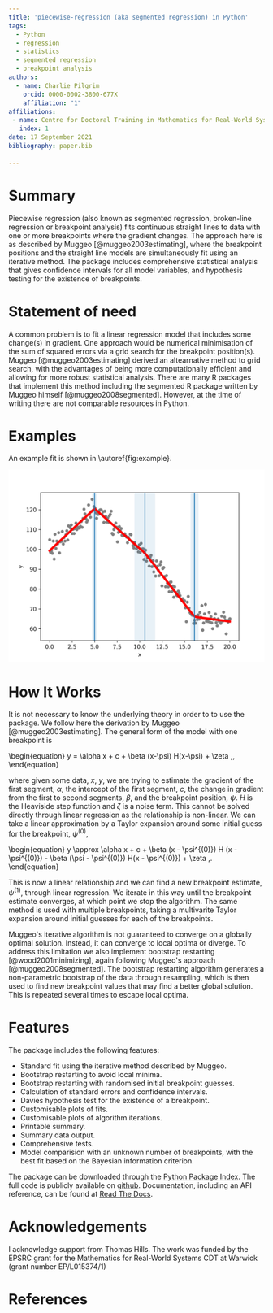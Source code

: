 ```yaml
---
title: 'piecewise-regression (aka segmented regression) in Python'
tags:
  - Python
  - regression
  - statistics
  - segmented regression
  - breakpoint analysis
authors:
  - name: Charlie Pilgrim
    orcid: 0000-0002-3800-677X
    affiliation: "1" 
affiliations:
 - name: Centre for Doctoral Training in Mathematics for Real-World Systems, University of Warwick 
   index: 1
date: 17 September 2021
bibliography: paper.bib

---
```


# Summary

Piecewise regression (also known as segmented regression, broken-line regression or breakpoint analysis) fits continuous straight lines to data with one or more breakpoints where the gradient changes. The approach here is as described by Muggeo [@muggeo2003estimating], where the breakpoint positions and the straight line models are simultaneously fit using an iterative method. The package includes comprehensive statistical analysis that gives confidence intervals for all model variables, and hypothesis testing for the existence of breakpoints. 


# Statement of need

A common problem is to fit a linear regression model that includes some change(s) in gradient. One approach would be numerical minimisation of the sum of squared errors via a grid search for the breakpoint position(s). Muggeo [@muggeo2003estimating] derived an altearnative method to grid search, with the advantages of being more computationally efficient and allowing for more robust statistical analysis. There are many R packages that implement this method including the segmented R package written by Muggeo himself [@muggeo2008segmented]. However, at the time of writing there are not comparable resources in Python.  

# Examples

An example fit is shown in \autoref{fig:example}. 

![An example model fit (red line) to data (grey markers). The estimated breakpoint positions (blue lines) and confidence intervals (shaded blue regions) are shown. \label{fig:example}](example.png)

# How It Works

It is not necessary to know the underlying theory in order to to use the package. We follow here the derivation by Muggeo [@muggeo2003estimating]. The general form of the model with one breakpoint is

\begin{equation}
    y = \alpha x + c + \beta (x-\psi) H(x-\psi) + \zeta \,,
\end{equation}

where given some data, $x$, $y$, we are trying to estimate the gradient of the first segment, $\alpha$, the intercept of the first segment, $c$, the change in gradient from the first to second segments, $\beta$, and the breakpoint position, $\psi$. $H$ is the Heaviside step function and $\zeta$ is a noise term. This cannot be solved directly through linear regression as the relationship is non-linear. We can take a linear approximation by a Taylor expansion around some initial guess for the breakpoint, $\psi^{(0)}$, 

\begin{equation}
    y \approx \alpha x + c + \beta (x - \psi^{(0)}) H (x - \psi^{(0)}) - \beta (\psi - \psi^{(0)}) H(x - \psi^{(0)}) + \zeta \,.
\end{equation}

This is now a linear relationship and we can find a new breakpoint estimate, $\psi^{(1)}$, through linear regression. We iterate in this way until the breakpoint estimate converges, at which point we stop the algorithm. The same method is used with multiple breakpoints, taking a multivarite Taylor expansion around initial guesses for each of the breakpoints. 

Muggeo's iterative algorithm is not guaranteed to converge on a globally optimal solution. Instead, it can converge to local optima or diverge. To address this limitation we also implement bootstrap restarting [@wood2001minimizing], again following Muggeo's approach [@muggeo2008segmented]. The bootstrap restarting algorithm generates a non-parametric bootstrap of the data through resampling, which is then used to find new breakpoint values that may find a better global solution. This is repeated several times to escape local optima.  

# Features

The package includes the following features:

- Standard fit using the iterative method described by Muggeo.
- Bootstrap restarting to avoid local minima.
- Bootstrap restarting with randomised initial breakpoint guesses. 
- Calculation of standard errors and confidence intervals.
- Davies hypothesis test for the existence of a breakpoint. 
- Customisable plots of fits.
- Customisable plots of algorithm iterations.
- Printable summary.
- Summary data output.
- Comprehensive tests.
- Model comparision with an unknown number of breakpoints, with the best fit based on the Bayesian information criterion.  

The package can be downloaded through the [Python Package Index](https://pypi.org/project/piecewise-regression/). The full code is publicly available on [github](https://github.com/chasmani/piecewise-regression). Documentation, including an API reference, can be found at [Read The Docs](https://piecewise-regression.readthedocs.io/en/latest/).

# Acknowledgements

I acknowledge support from Thomas Hills. The work was funded by the EPSRC grant for the Mathematics for Real-World Systems CDT at Warwick (grant number EP/L015374/1)

# References